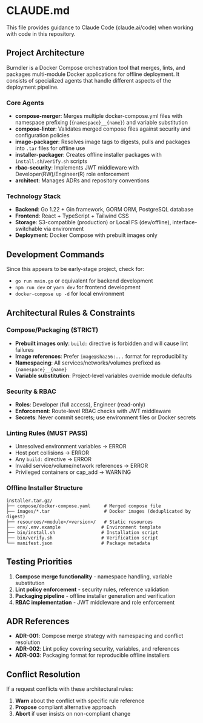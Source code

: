 # CLAUDE.md

This file provides guidance to Claude Code (claude.ai/code) when working with code in this repository.

## Project Architecture

Burndler is a Docker Compose orchestration tool that merges, lints, and packages multi-module Docker applications for offline deployment. It consists of specialized agents that handle different aspects of the deployment pipeline.

### Core Agents
- **compose-merger**: Merges multiple docker-compose.yml files with namespace prefixing (`{namespace}__{name}`) and variable substitution
- **compose-linter**: Validates merged compose files against security and configuration policies
- **image-packager**: Resolves image tags to digests, pulls and packages into `.tar` files for offline use
- **installer-packager**: Creates offline installer packages with `install.sh`/`verify.sh` scripts
- **rbac-security**: Implements JWT middleware with Developer(RW)/Engineer(R) role enforcement
- **architect**: Manages ADRs and repository conventions

### Technology Stack
- **Backend**: Go 1.22 + Gin framework, GORM ORM, PostgreSQL database
- **Frontend**: React + TypeScript + Tailwind CSS
- **Storage**: S3-compatible (production) or Local FS (dev/offline), interface-switchable via environment
- **Deployment**: Docker Compose with prebuilt images only

## Development Commands

Since this appears to be early-stage project, check for:
- `go run main.go` or equivalent for backend development
- `npm run dev` or `yarn dev` for frontend development
- `docker-compose up -d` for local environment

## Architectural Rules & Constraints

### Compose/Packaging (STRICT)
- **Prebuilt images only**: `build:` directive is forbidden and will cause lint failures
- **Image references**: Prefer `image@sha256:...` format for reproducibility
- **Namespacing**: All services/networks/volumes prefixed as `{namespace}__{name}`
- **Variable substitution**: Project-level variables override module defaults

### Security & RBAC
- **Roles**: Developer (full access), Engineer (read-only)
- **Enforcement**: Route-level RBAC checks with JWT middleware
- **Secrets**: Never commit secrets; use environment files or Docker secrets

### Linting Rules (MUST PASS)
- Unresolved environment variables → ERROR
- Host port collisions → ERROR
- Any `build:` directive → ERROR
- Invalid service/volume/network references → ERROR
- Privileged containers or cap_add → WARNING

### Offline Installer Structure
```
installer.tar.gz/
├── compose/docker-compose.yaml     # Merged compose file
├── images/*.tar                    # Docker images (deduplicated by digest)
├── resources/<module>/<version>/   # Static resources
├── env/.env.example               # Environment template
├── bin/install.sh                 # Installation script
├── bin/verify.sh                  # Verification script
└── manifest.json                  # Package metadata
```

## Testing Priorities
1. **Compose merge functionality** - namespace handling, variable substitution
2. **Lint policy enforcement** - security rules, reference validation
3. **Packaging pipeline** - offline installer generation and verification
4. **RBAC implementation** - JWT middleware and role enforcement

## ADR References
- **ADR-001**: Compose merge strategy with namespacing and conflict resolution
- **ADR-002**: Lint policy covering security, variables, and references
- **ADR-003**: Packaging format for reproducible offline installers

## Conflict Resolution
If a request conflicts with these architectural rules:
1. **Warn** about the conflict with specific rule reference
2. **Propose** compliant alternative approach
3. **Abort** if user insists on non-compliant change